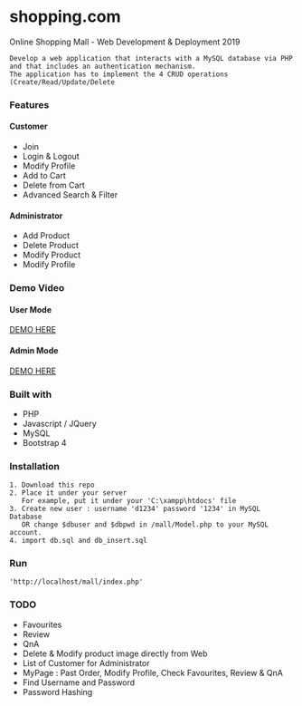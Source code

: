 # shopping.com
Online Shopping Mall - Web Development &amp; Deployment 2019

```
Develop a web application that interacts with a MySQL database via PHP and that includes an authentication mechanism. 
The application has to implement the 4 CRUD operations (Create/Read/Update/Delete
```
### Features
#### Customer
- Join
- Login & Logout
- Modify Profile
- Add to Cart
- Delete from Cart
- Advanced Search & Filter

#### Administrator
- Add Product
- Delete Product
- Modify Product
- Modify Profile

### Demo Video
#### User Mode
[DEMO HERE](https://youtu.be/NEpenSujHwM)

#### Admin Mode
[DEMO HERE](https://youtu.be/EZRetdAnPOI)

### Built with
- PHP
- Javascript / JQuery
- MySQL
- Bootstrap 4

### Installation
```
1. Download this repo
2. Place it under your server
   For example, put it under your 'C:\xampp\htdocs' file
3. Create new user : username 'd1234' password '1234' in MySQL Database 
   OR change $dbuser and $dbpwd in /mall/Model.php to your MySQL account.
4. import db.sql and db_insert.sql
```

### Run
```
'http://localhost/mall/index.php'
```

### TODO
- Favourites
- Review
- QnA
- Delete & Modify product image directly from Web
- List of Customer for Administrator
- MyPage : Past Order, Modify Profile, Check Favourites, Review & QnA
- Find Username and Password
- Password Hashing